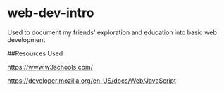 # web-dev-intro
Used to document my friends' exploration and education into basic web development


##Resources Used

https://www.w3schools.com/

https://developer.mozilla.org/en-US/docs/Web/JavaScript
